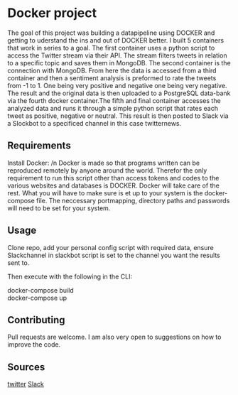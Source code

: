 # Docker project

The goal of this project was building a datapipeline using DOCKER and getting to uderstand the ins and out of DOCKER better. I built 5 containers that work in series to a goal. The first container uses a python script to access the Twitter stream via their API. The stream filters tweets in relation to a specific topic and saves them in MongoDB. The second container is the connection with MongoDB. From here the data is accessed from a third container and then a sentiment analysis is preformed to rate the tweets from -1 to 1. One being very positive and negative one being very negative. The result and the original data is then uploaded to a PostgreSQL data-bank via the fourth docker container.The fifth and final container accesses the analyzed data and runs it through a simple python script that rates each tweet as positive, negative or neutral. This result is then posted to Slack via a Slockbot to a specificed channel in this case twitternews.     

## Requirements

Install Docker: /n
Docker is made so that programs written can be reproduced remotely by anyone around the world. Therefor the only requirement to run this script other than access tokens and codes to the various websites and databases is DOCKER. Docker will take care of the rest. What you will have to make sure is et up to your system is the docker-compose file. The neccessary portmapping, directory paths and passwords will need to be set for your system.

## Usage

Clone repo, add your personal config script with required data, ensure Slackchannel in slackbot script is set to the channel you want the results sent to. 

Then execute with the following in the CLI: 

docker-compose build <br>
docker-compose up

## Contributing
Pull requests are welcome. I am also very open to suggestions on how to improve the code.

## Sources
[twitter](https://developer.twitter.com/en/apps)
[Slack](www.slack.com)
